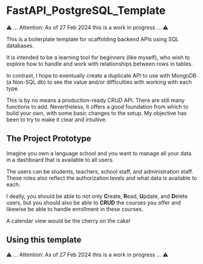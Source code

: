 # FastAPI_PostgreSQL_Template
⚠️ ... Attention: As of 27 Feb 2024 this is a work in progress ... ⚠️

This is a boilerplate template for scaffolding backend APIs using SQL databases.

It is intended to be a learning tool for beginners (like myself), who wish to explore how to handle and work with relationships between rows in tables.

In contrast, I hope to eventually create a duplicate API to use with MongoDB (a Non-SQL db) to see the value and/or difficulties with working with each type.

This is by no means a production-ready CRUD API. There are still many functions to add. Nevertheless, it offers a good foundation from which to build your own, with some basic changes to the setup. My objective has been to try to make it clear and intuitive.

## The Project Prototype
Imagine you own a language school and you want to manage all your data in a dashboard that is available to all users.

The users can be students, teachers, school staff, and administration staff. These roles also reflect the authorization levels and what data is available to each.

I deally, you should be able to not only **C**reate, **R**ead, **U**pdate, and **D**elete users, but you should also be able to **CRUD** the courses you offer
and likewise be able to handle enrollment in these courses.

A calendar view would be the cherry on the cake!

## Using this template
⚠️ ... Attention: As of 27 Feb 2024 this is a work in progress ... ⚠️

